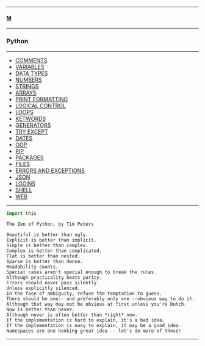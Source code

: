 
---

#### [M](https://github.com/ttltrk/TTT/blob/master/menu.md)

---

### Python

---

* [COMMENTS]()
* [VARIABLES]()
* [DATA TYPES]()
* [NUMBERS]()
* [STRINGS]()
* [ARRAYS]()
* [PRINT FORMATTING]()
* [LOGICAL CONTROL]()
* [LOOPS]()
* [KETWORDS]()
* [GENERATORS]()
* [TRY EXCEPT]()
* [DATES]()
* [OOP]()
* [PIP]()
* [PACKAGES]()
* [FILES]()
* [ERRORS AND EXCEPTIONS]()
* [JSON]()
* [LOGINS]()
* [SHELL]()
* [WEB]()

---

```py
import this
```

```
The Zen of Python, by Tim Peters

Beautiful is better than ugly.
Explicit is better than implicit.
Simple is better than complex.
Complex is better than complicated.
Flat is better than nested.
Sparse is better than dense.
Readability counts.
Special cases aren't special enough to break the rules.
Although practicality beats purity.
Errors should never pass silently.
Unless explicitly silenced.
In the face of ambiguity, refuse the temptation to guess.
There should be one-- and preferably only one --obvious way to do it.
Although that way may not be obvious at first unless you're Dutch.
Now is better than never.
Although never is often better than *right* now.
If the implementation is hard to explain, it's a bad idea.
If the implementation is easy to explain, it may be a good idea.
Namespaces are one honking great idea -- let's do more of those!
```

---
